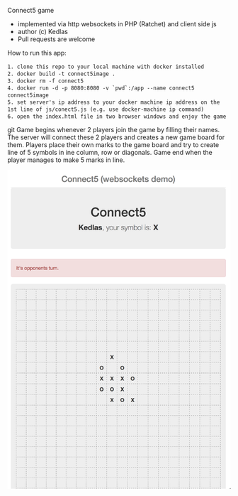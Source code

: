 Connect5 game

- implemented via http websockets in PHP (Ratchet) and client side js
- author (c) Kedlas
- Pull requests are welcome

How to run this app:

```
1. clone this repo to your local machine with docker installed
2. docker build -t connect5image .
3. docker rm -f connect5
4. docker run -d -p 8080:8080 -v `pwd`:/app --name connect5 connect5image
5. set server's ip address to your docker machine ip address on the 1st line of js/conect5.js (e.g. use docker-machine ip command)
6. open the index.html file in two browser windows and enjoy the game
```
git
Game begins whenever 2 players join the game by filling their names.
The server will connect these 2 players and creates a new game board for them.
Players place their own marks to the game board and try to create line of 5 symbols in ine column, row or diagonals.
Game end when the player manages to make 5 marks in line. 

![alt text](https://github.com/kedlas/connect5sockets/blob/master/connect5-screenshot.png)

